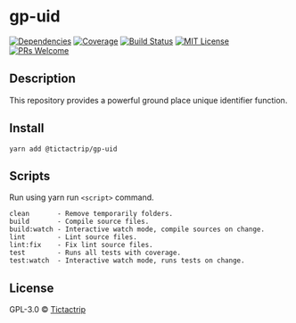 # gp-uid

[![Dependencies][prod-dependencies-badge]][prod-dependencies]
[![Coverage][coverage-badge]][coverage]
[![Build Status][travis-badge]][travis-ci]
[![MIT License][license-badge]][LICENSE]
[![PRs Welcome][prs-badge]][prs]

## Description

This repository provides a powerful ground place unique identifier function.

## Install

```
yarn add @tictactrip/gp-uid
```

## Scripts

Run using yarn run `<script>` command.

    clean       - Remove temporarily folders.
    build       - Compile source files.
    build:watch - Interactive watch mode, compile sources on change.
    lint        - Lint source files.
    lint:fix    - Fix lint source files.
    test        - Runs all tests with coverage.
    test:watch  - Interactive watch mode, runs tests on change.

## License

GPL-3.0 © [Tictactrip](https://www.tictactrip.eu)

[prod-dependencies-badge]: https://david-dm.org/tictactrip/gp-uid/status.svg
[prod-dependencies]: https://david-dm.org/tictactrip/gp-uid
[coverage-badge]: https://codecov.io/gh/tictactrip/gp-uid/branch/master/graph/badge.svg
[coverage]: https://codecov.io/gh/tictactrip/gp-uid
[travis-badge]: https://travis-ci.org/tictactrip/gp-uid.svg?branch=master
[travis-ci]: https://travis-ci.org/tictactrip/gp-uid
[license-badge]: https://img.shields.io/badge/license-GPL3-blue.svg?style=flat-square
[license]: https://github.com/tictactrip/gp-uid/blob/master/LICENSE
[prs-badge]: https://img.shields.io/badge/PRs-welcome-brightgreen.svg?style=flat-square
[prs]: http://makeapullrequest.com